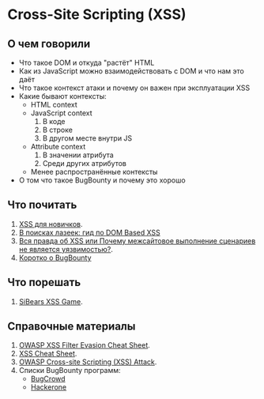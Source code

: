# Cross-Site Scripting (XSS)

## О чем говорили
+ Что такое DOM и откуда "растёт" HTML
+ Как из JavaScript можно взаимодействовать с DOM и что нам это даёт
+ Что такое контекст атаки и почему он важен при эксплуатации XSS
+ Какие бывают контексты:
  - HTML context
  - JavaScript context
    1. В коде
    2. В строке
    1. В другом месте внутри JS
  - Attribute context
    1. В значении атрибута
    2. Среди других атрибутов
  - Менее распространённые контексты
+ О том что такое BugBounty и почему это хорошо

## Что почитать
1. [XSS для новичков](https://forum.antichat.ru/threads/20140/).
2. [В поисках лазеек: гид по DOM Based XSS](https://habrahabr.ru/company/xakep/blog/189210/)
3. [Вся правда об XSS или Почему межсайтовое выполнение сценариев не является уязвимостью?](https://habrahabr.ru/company/pt/blog/149152/).
4. [Коротко о BugBounty](https://habrahabr.ru/company/pentestit/blog/335676/)

## Что порешать
1. [SiBears XSS Game](http://xss.school.sibears.ru/).

## Справочные материалы
1. [OWASP XSS Filter Evasion Cheat Sheet](https://www.owasp.org/index.php/XSS_Filter_Evasion_Cheat_Sheet).
2. [XSS Cheat Sheet](https://brutelogic.com.br/blog/xss-cheat-sheet/).
3. [OWASP Cross-site Scripting (XSS) Attack](https://www.owasp.org/index.php/Cross-site_Scripting_(XSS)).
4. Списки BugBounty программ:
    - [BugCrowd](https://www.bugcrowd.com/bug-bounty-list/)
    - [Hackerone](https://hackerone.com/directory?query=type%3Ahackerone&sort=published_at%3Adescending&page=1)
